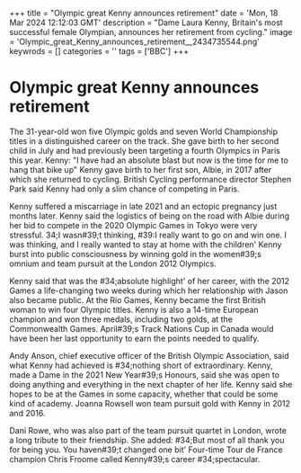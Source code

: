 +++
title = "Olympic great Kenny announces retirement"
date = 'Mon, 18 Mar 2024 12:12:03 GMT'
description = "Dame Laura Kenny, Britain's most successful female Olympian, announces her retirement from cycling."
image = 'Olympic_great_Kenny_announces_retirement__2434735544.png'
keywrods =  []
categories = ''
tags = ['BBC']
+++

# Olympic great Kenny announces retirement

The 31-year-old won five Olympic golds and seven World Championship titles in a distinguished career on the track.
She gave birth to her second child in July and had previously been targeting a fourth Olympics in Paris this year.
Kenny: "I have had an absolute blast but now is the time for me to hang that bike up" Kenny gave birth to her first son, Albie, in 2017 after which she returned to cycling.
British Cycling performance director Stephen Park said Kenny had only a slim chance of competing in Paris.

Kenny suffered a miscarriage in late 2021 and an ectopic pregnancy just months later.
Kenny said the logistics of being on the road with Albie during her bid to compete in the 2020 Olympic Games in Tokyo were very stressful.
34;I wasn<bb>#39;t thinking, <bb>#39:I really want to go on and win one.
I was thinking, and I really wanted to stay at home with the children' Kenny burst into public consciousness by winning gold in the women<bb>#39;s omnium and team pursuit at the London 2012 Olympics.

Kenny said that was the <bb>#34;absolute highlight' of her career, with the 2012 Games a life-changing two weeks during which her relationship with Jason also became public.
At the Rio Games, Kenny became the first British woman to win four Olympic titles.
Kenny is also a 14-time European champion and won three medals, including two golds, at the Commonwealth Games.
April<bb>#39;s Track Nations Cup in Canada would have been her last opportunity to earn the points needed to qualify.

Andy Anson, chief executive officer of the British Olympic Association, said what Kenny had achieved is <bb>#34;nothing short of extraordinary.
Kenny, made a Dame in the 2021 New Year<bb>#39;s Honours, said she was open to doing anything and everything in the next chapter of her life.
Kenny said she hopes to be at the Games in some capacity, whether that could be some kind of academy.
Joanna Rowsell won team pursuit gold with Kenny in 2012 and 2016.

Dani Rowe, who was also part of the team pursuit quartet in London, wrote a long tribute to their friendship.
She added: <bb>#34;But most of all thank you for being you.
You haven<bb>#39;t changed one bit' Four-time Tour de France champion Chris Froome called Kenny<bb>#39;s career <bb>#34;spectacular.


